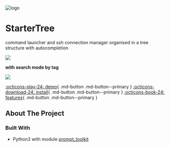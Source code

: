 ![logo](https://i.imgur.com/nHDBrIC.png)
# StarterTree
command launcher and ssh connection manager organised in a tree structure with autocompletion <br>

![](https://i.imgur.com/BD5IpJM.png)

**with search mode by tag**

![](https://i.imgur.com/R9UEoVa.png)

[:octicons-play-24: demo](../features/#navigation){ .md-button .md-button--primary } [:octicons-download-24: install](../install){ .md-button .md-button--primary } [:octicons-book-24: features](../feattures){ .md-button .md-button--primary }

## About The Project

### Built With

* Python3 with module [prompt_toolkit](https://github.com/prompt-toolkit/python-prompt-toolkit)
